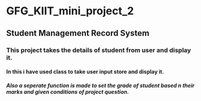 # GFG_KIIT_mini_project_2
## Student Management Record System
### This project takes the details of student from user and display it.
#### In this i have used class to take user input store and display it.
##### Also a seperate function is made to set the grade of student based n their marks and given conditions of project question.
